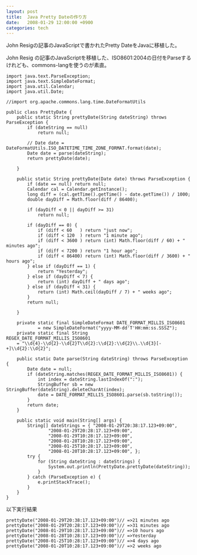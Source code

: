 ```yaml
---
layout: post
title:  Java Pretty Dateの作り方
date:   2008-01-29 12:00:00 +0900
categories: tech
---
```

John Resigの記事のJavaScriptで書かれたPretty DateをJavaに移植した。

John Resig の記事のJavaScriptを移植した、ISO8601:2004の日付をParseするけれども、commons-langを使うのが素直。

	
	import java.text.ParseException;
	import java.text.SimpleDateFormat;
	import java.util.Calendar;
	import java.util.Date;
	
	//import org.apache.commons.lang.time.DateFormatUtils
	
	public class PrettyDate {
	    public static String prettyDate(String dateString) throws ParseException {
	        if (dateString == null)
	            return null;
	
	        // Date date = DateFormatUtils.ISO_DATETIME_TIME_ZONE_FORMAT.format(date);
	        Date date = parse(dateString);
	        return prettyDate(date);
	        
	    }
	    
	    public static String prettyDate(Date date) throws ParseException {
	        if (date == null) return null;
	        Calendar cal = Calendar.getInstance();
	        long diff = (cal.getTime().getTime() - date.getTime()) / 1000;
	        double dayDiff = Math.floor(diff / 86400);
	
	        if (dayDiff < 0 || dayDiff >= 31)
	            return null;
	
	        if (dayDiff == 0) {
	            if (diff < 60   ) return "just now";
	            if (diff < 120  ) return "1 minute ago";
	            if (diff < 3600 ) return (int) Math.floor(diff / 60) + " minutes ago";
	            if (diff < 7200 ) return "1 hour ago";
	            if (diff < 86400) return (int) Math.floor(diff / 3600) + " hours ago";
	        } else if (dayDiff == 1) {
	            return "Yesterday";
	        } else if (dayDiff < 7) {
	            return (int) dayDiff + " days ago";
	        } else if (dayDiff < 31) {
	            return (int) Math.ceil(dayDiff / 7) + " weeks ago";
	        }
	        return null;
	
	    }
	
	    private static final SimpleDateFormat DATE_FORMAT_MILLIS_ISO8601 
	            = new SimpleDateFormat("yyyy-MM-dd'T'HH:mm:ss.SSSZ");
	    private static final String        REGEX_DATE_FORMAT_MILLIS_ISO8601 
	    = "\\d{4}-\\d{2}-\\d{2}T\\d{2}:\\d{2}:\\d{2}\\.\\d{3}[-+]\\d{2}:\\d{2}";
	
	    public static Date parse(String dateString) throws ParseException {
	        Date date = null;
	        if (dateString.matches(REGEX_DATE_FORMAT_MILLIS_ISO8601)) {
	            int index = dateString.lastIndexOf(":");
	            StringBuffer sb = new StringBuffer(dateString).deleteCharAt(index);
	            date = DATE_FORMAT_MILLIS_ISO8601.parse(sb.toString());
	        }
	        return date;
	    }
	
	    public static void main(String[] args) {
	        String[] dateStrings = { "2008-01-29T20:38:17.123+09:00",
	                "2008-01-29T20:28:17.123+09:00",
	                "2008-01-29T10:28:17.123+09:00",
	                "2008-01-28T10:28:17.123+09:00",
	                "2008-01-25T10:28:17.123+09:00",
	                "2008-01-20T10:28:17.123+09:00", };
	        try {
	            for (String dateString : dateStrings) {
	                System.out.println(PrettyDate.prettyDate(dateString));
	            }
	        } catch (ParseException e) {
	            e.printStackTrace();
	        }
	    }
	}

以下実行結果

	prettyDate("2008-01-29T20:38:17.123+09:00")// =>21 minutes ago
	prettyDate("2008-01-29T20:28:17.123+09:00")// =>31 minutes ago
	prettyDate("2008-01-29T10:28:17.123+09:00")// =>10 hours ago
	prettyDate("2008-01-28T10:28:17.123+09:00")// =>Yesterday
	prettyDate("2008-01-25T10:28:17.123+09:00")// =>4 days ago
	prettyDate("2008-01-20T10:28:17.123+09:00")// =>2 weeks ago
